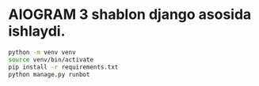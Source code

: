 <h1>AIOGRAM 3 shablon django asosida ishlaydi.</h1>

```sh
python -m venv venv
source venv/bin/activate
pip install -r requirements.txt
python manage.py runbot
```
